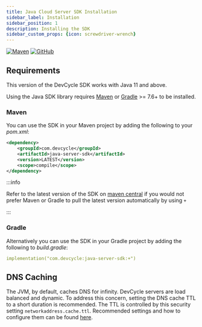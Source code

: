 ```yaml
---
title: Java Cloud Server SDK Installation
sidebar_label: Installation
sidebar_position: 1
description: Installing the SDK
sidebar_custom_props: {icon: screwdriver-wrench}
---
```



[![Maven](https://badgen.net/maven/v/maven-central/com.devcycle/java-server-sdk)](https://search.maven.org/artifact/com.devcycle/java-server-sdk)
[![GitHub](https://img.shields.io/github/stars/devcyclehq/java-server-sdk.svg?style=social&label=Star&maxAge=2592000)](https://github.com/DevCycleHQ/java-server-sdk)


## Requirements

This version of the DevCycle SDK works with Java 11 and above.

Using the Java SDK library requires [Maven](https://maven.apache.org/) or [Gradle](https://gradle.org/) >= 7.6+ to be installed.

### Maven

 You can use the SDK in your Maven project by adding the following to your *pom.xml*:

```xml
<dependency>
    <groupId>com.devcycle</groupId>
    <artifactId>java-server-sdk</artifactId>
    <version>LATEST</version>
    <scope>compile</scope>
</dependency>
```

:::info

Refer to the latest version of the SDK on [maven central](https://maven.org/artifact/com.devcycle/java-server-sdk) if you would not prefer Maven or Gradle to pull the latest version automatically by using `+`

:::

### Gradle

Alternatively you can use the SDK in your Gradle project by adding the following to *build.gradle*:

```yaml
implementation("com.devcycle:java-server-sdk:+")
```


## DNS Caching
The JVM, by default, caches DNS for infinity. DevCycle servers are load balanced and dynamic. To address this concern,
setting the DNS cache TTL to a short duration is recommended. The TTL is controlled by this security setting `networkaddress.cache.ttl`.
Recommended settings and how to configure them can be found [here](https://docs.aws.amazon.com/sdk-for-java/v1/developer-guide/java-dg-jvm-ttl.html).
